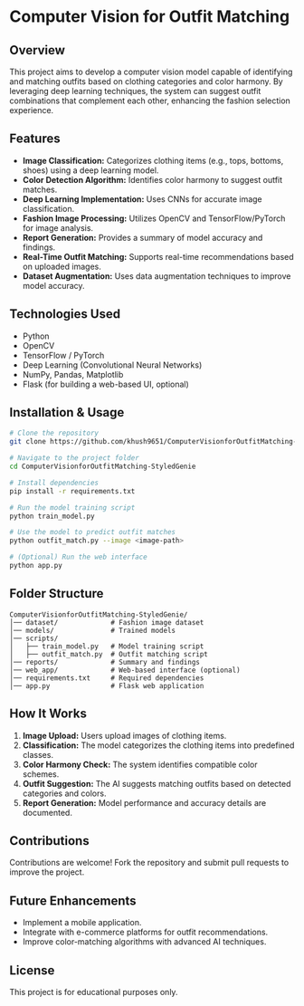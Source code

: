 # Computer Vision for Outfit Matching

## Overview

This project aims to develop a computer vision model capable of identifying and matching outfits based on clothing categories and color harmony. By leveraging deep learning techniques, the system can suggest outfit combinations that complement each other, enhancing the fashion selection experience.

## Features

- **Image Classification:** Categorizes clothing items (e.g., tops, bottoms, shoes) using a deep learning model.
- **Color Detection Algorithm:** Identifies color harmony to suggest outfit matches.
- **Deep Learning Implementation:** Uses CNNs for accurate image classification.
- **Fashion Image Processing:** Utilizes OpenCV and TensorFlow/PyTorch for image analysis.
- **Report Generation:** Provides a summary of model accuracy and findings.
- **Real-Time Outfit Matching:** Supports real-time recommendations based on uploaded images.
- **Dataset Augmentation:** Uses data augmentation techniques to improve model accuracy.

## Technologies Used

- Python
- OpenCV
- TensorFlow / PyTorch
- Deep Learning (Convolutional Neural Networks)
- NumPy, Pandas, Matplotlib
- Flask (for building a web-based UI, optional)

## Installation & Usage

```sh
# Clone the repository
git clone https://github.com/khush9651/ComputerVisionforOutfitMatching-StyledGenie.git

# Navigate to the project folder
cd ComputerVisionforOutfitMatching-StyledGenie

# Install dependencies
pip install -r requirements.txt

# Run the model training script
python train_model.py

# Use the model to predict outfit matches
python outfit_match.py --image <image-path>

# (Optional) Run the web interface
python app.py
```

## Folder Structure

```
ComputerVisionforOutfitMatching-StyledGenie/
│── dataset/             # Fashion image dataset
│── models/              # Trained models
│── scripts/
│   ├── train_model.py   # Model training script
│   ├── outfit_match.py  # Outfit matching script
│── reports/             # Summary and findings
│── web_app/             # Web-based interface (optional)
│── requirements.txt     # Required dependencies
│── app.py               # Flask web application
```

## How It Works

1. **Image Upload:** Users upload images of clothing items.
2. **Classification:** The model categorizes the clothing items into predefined classes.
3. **Color Harmony Check:** The system identifies compatible color schemes.
4. **Outfit Suggestion:** The AI suggests matching outfits based on detected categories and colors.
5. **Report Generation:** Model performance and accuracy details are documented.

## Contributions

Contributions are welcome! Fork the repository and submit pull requests to improve the project.

## Future Enhancements

- Implement a mobile application.
- Integrate with e-commerce platforms for outfit recommendations.
- Improve color-matching algorithms with advanced AI techniques.

## License

This project is for educational purposes only.

